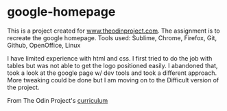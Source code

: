 # google-homepage
This is a project created for www.theodinproject.com. The assignment is to 
recreate the google homepage. 
Tools used:
Sublime, Chrome, Firefox, Git, Github, OpenOffice, Linux

I have limited experience with html and css. I first tried to do the job with 
tables but was not able to get the logo positioned easily. I abandoned that,
took a look at the google  page w/ dev tools and took a different approach. 
More tweaking could be done but I am moving on to the Difficult version of the
project.

From The Odin Project's [curriculum](http://www.theodinproject.com/web-development-101/html-css)
